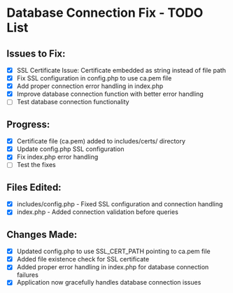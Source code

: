 # Database Connection Fix - TODO List

## Issues to Fix:
- [x] SSL Certificate Issue: Certificate embedded as string instead of file path
- [x] Fix SSL configuration in config.php to use ca.pem file
- [x] Add proper connection error handling in index.php
- [x] Improve database connection function with better error handling
- [ ] Test database connection functionality

## Progress:
- [x] Certificate file (ca.pem) added to includes/certs/ directory
- [x] Update config.php SSL configuration
- [x] Fix index.php error handling
- [ ] Test the fixes

## Files Edited:
- [x] includes/config.php - Fixed SSL configuration and connection handling
- [x] index.php - Added connection validation before queries

## Changes Made:
- [x] Updated config.php to use SSL_CERT_PATH pointing to ca.pem file
- [x] Added file existence check for SSL certificate
- [x] Added proper error handling in index.php for database connection failures
- [x] Application now gracefully handles database connection issues
